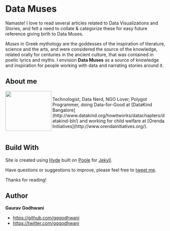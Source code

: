 # Data Muses

Namaste! I love to read several articles related to Data Visualizations and Stories, and felt a need to collate & categorize these for easy future reference giving birth to Data Muses. 
</p>

*Muses* in Greek mythology are the goddesses of the inspiration of literature, science and the arts, and were considered the source of the knowledge, related orally for centuries in the ancient culture, that was contained in poetic lyrics and myths. I envision <strong>Data Muses</strong> as a source of knowledge and inspiration for people working with data and narrating stories around it.

## About me

<img align="left" src="{{ site.baseurl }}public/headshot.jpg" height="125" width="145"/>
<br/>
Technologist, Data Nerd, NGO Lover, Polygot Programmer, doing Data-for-Good at [DataKind Bangalore](http://www.datakind.org/howitworks/datachapters/datakind-blr/) and working for child welfare at [Orenda Initiatives](http://www.orendainitiatives.org/).
<br/>
<br/>

## Build With

Site is created using [Hyde](http://hyde.getpoole.com) built on [Poole](https://github.com/poole) for [Jekyll](http://jekyllrb.com).

Have questions or suggestions to improve, please feel free to [tweet me](https://twitter.com/gggodhwani).

Thanks for reading!


## Author

**Gaurav Godhwani**
- <https://github.com/gggodhwani>
- <https://twitter.com/gggodhwani>
